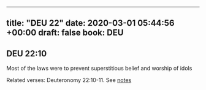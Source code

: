 
---
title: "DEU 22"
date: 2020-03-01 05:44:56 +00:00
draft: false
book: DEU
---

## DEU 22:10

Most of the laws were to prevent superstitious belief and worship of idols

Related verses: Deuteronomy 22:10-11. See [notes](https://my.bible.com/notes/3375454199143456963)

